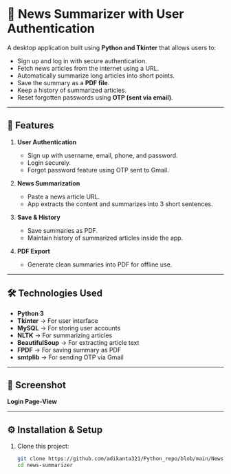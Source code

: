 # 📰 News Summarizer with User Authentication

A desktop application built using **Python and Tkinter** that allows users to:

- Sign up and log in with secure authentication.
- Fetch news articles from the internet using a URL.
- Automatically summarize long articles into short points.
- Save the summary as a **PDF file**.
- Keep a history of summarized articles.
- Reset forgotten passwords using **OTP (sent via email)**.

---

## 🚀 Features

1. **User Authentication**
   - Sign up with username, email, phone, and password.
   - Login securely.
   - Forgot password feature using OTP sent to Gmail.

2. **News Summarization**
   - Paste a news article URL.
   - App extracts the content and summarizes into 3 short sentences.

3. **Save & History**
   - Save summaries as PDF.
   - Maintain history of summarized articles inside the app.

4. **PDF Export**
   - Generate clean summaries into PDF for offline use.

---

## 🛠️ Technologies Used

- **Python 3**
- **Tkinter** → For user interface  
- **MySQL** → For storing user accounts  
- **NLTK** → For summarizing articles  
- **BeautifulSoup** → For extracting article text  
- **FPDF** → For saving summary as PDF  
- **smtplib** → For sending OTP via Gmail  

---

## 📸 Screenshot

**Login Page-View**

---

## ⚙️ Installation & Setup

1. Clone this project:
   ```bash
   git clone https://github.com/adikanta321/Python_repo/blob/main/News_summarize.py
   cd news-summarizer
